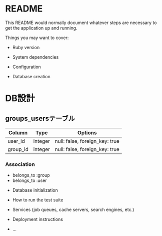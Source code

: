 # README

This README would normally document whatever steps are necessary to get the
application up and running.

Things you may want to cover:

* Ruby version

* System dependencies

* Configuration

* Database creation
# DB設計
## groups_usersテーブル

|Column|Type|Options|
|------|----|-------|
|user_id|integer|null: false, foreign_key: true|
|group_id|integer|null: false, foreign_key: true|

### Association
- belongs_to :group
- belongs_to :user
* Database initialization

* How to run the test suite

* Services (job queues, cache servers, search engines, etc.)

* Deployment instructions

* ...
